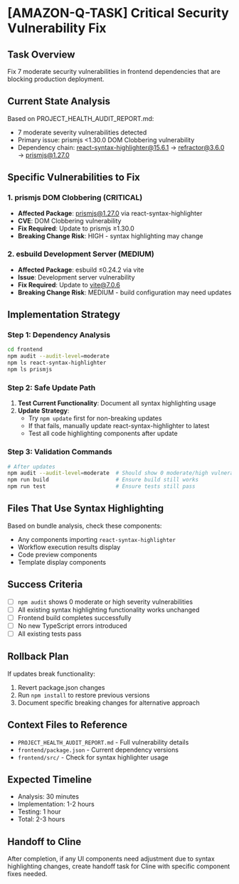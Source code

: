 # [AMAZON-Q-TASK] Critical Security Vulnerability Fix

## Task Overview

Fix 7 moderate security vulnerabilities in frontend dependencies that are blocking production deployment.

## Current State Analysis

Based on PROJECT_HEALTH_AUDIT_REPORT.md:

- 7 moderate severity vulnerabilities detected
- Primary issue: prismjs <1.30.0 DOM Clobbering vulnerability
- Dependency chain: react-syntax-highlighter@15.6.1 → refractor@3.6.0 → prismjs@1.27.0

## Specific Vulnerabilities to Fix

### 1. prismjs DOM Clobbering (CRITICAL)

- **Affected Package**: prismjs@1.27.0 via react-syntax-highlighter
- **CVE**: DOM Clobbering vulnerability
- **Fix Required**: Update to prismjs ≥1.30.0
- **Breaking Change Risk**: HIGH - syntax highlighting may change

### 2. esbuild Development Server (MEDIUM)

- **Affected Package**: esbuild ≤0.24.2 via vite
- **Issue**: Development server vulnerability
- **Fix Required**: Update to vite@7.0.6
- **Breaking Change Risk**: MEDIUM - build configuration may need updates

## Implementation Strategy

### Step 1: Dependency Analysis

```bash
cd frontend
npm audit --audit-level=moderate
npm ls react-syntax-highlighter
npm ls prismjs
```

### Step 2: Safe Update Path

1. **Test Current Functionality**: Document all syntax highlighting usage
2. **Update Strategy**:
   - Try `npm update` first for non-breaking updates
   - If that fails, manually update react-syntax-highlighter to latest
   - Test all code highlighting components after update

### Step 3: Validation Commands

```bash
# After updates
npm audit --audit-level=moderate  # Should show 0 moderate/high vulnerabilities
npm run build                     # Ensure build still works
npm run test                      # Ensure tests still pass
```

## Files That Use Syntax Highlighting

Based on bundle analysis, check these components:

- Any components importing `react-syntax-highlighter`
- Workflow execution results display
- Code preview components
- Template display components

## Success Criteria

- [ ] `npm audit` shows 0 moderate or high severity vulnerabilities
- [ ] All existing syntax highlighting functionality works unchanged
- [ ] Frontend build completes successfully
- [ ] No new TypeScript errors introduced
- [ ] All existing tests pass

## Rollback Plan

If updates break functionality:

1. Revert package.json changes
2. Run `npm install` to restore previous versions
3. Document specific breaking changes for alternative approach

## Context Files to Reference

- `PROJECT_HEALTH_AUDIT_REPORT.md` - Full vulnerability details
- `frontend/package.json` - Current dependency versions
- `frontend/src/` - Check for syntax highlighter usage

## Expected Timeline

- Analysis: 30 minutes
- Implementation: 1-2 hours
- Testing: 1 hour
- Total: 2-3 hours

## Handoff to Cline

After completion, if any UI components need adjustment due to syntax highlighting changes, create handoff task for Cline with specific component fixes needed.
